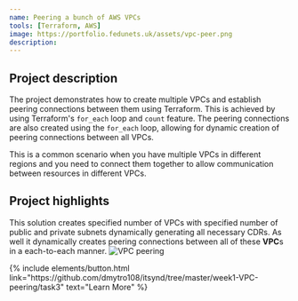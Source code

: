 ```yaml
---
name: Peering a bunch of AWS VPCs
tools: [Terraform, AWS]
image: https://portfolio.fedunets.uk/assets/vpc-peer.png
description: 
---
```

## Project description
The project demonstrates how to create multiple VPCs and establish peering connections between them using Terraform. This is achieved by using Terraform's `for_each` loop and `count` feature. The peering connections are also created using the `for_each` loop, allowing for dynamic creation of peering connections between all VPCs.

This is a common scenario when you have multiple VPCs in different regions and you need to connect them together to allow communication between resources in different VPCs.

## Project highlights
This solution creates specified number of VPCs with specified number of public and private subnets dynamically generating all necessary CDRs. As well it dynamically creates peering connections between all of these **VPC**s in a each-to-each manner. 
![VPC peering](https://portfolio.fedunets.uk/assets/vpc-peer.png)

<p class="text-center">
{% include elements/button.html link="https://github.com/dmytro108/itsynd/tree/master/week1-VPC-peering/task3" text="Learn More" %}
</p>